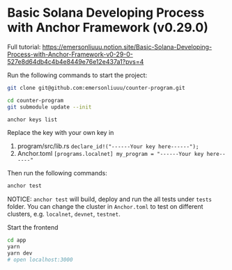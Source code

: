 # Basic Solana Developing Process with Anchor Framework (v0.29.0)

Full tutorial:
https://emersonliuuu.notion.site/Basic-Solana-Developing-Process-with-Anchor-Framework-v0-29-0-527e8d64db4c4b4e8449e76e12e437a1?pvs=4

Run the following commands to start the project:

```bash
git clone git@github.com:emersonliuuu/counter-program.git

cd counter-program
git submodule update --init

anchor keys list
```

Replace the key with your own key in

1. program/src/lib.rs `declare_id!("------Your key here------");`
2. Anchor.toml
   `[programs.localnet]
my_program = "------Your key here------"`

Then run the following commands:

```bash
anchor test
```

NOTICE:
`anchor test` will build, deploy and run the all tests under `tests` folder. You can change the cluster in `Anchor.toml` to test on different clusters, e.g. `localnet`, `devnet`, `testnet`.

Start the frontend

```bash
cd app
yarn
yarn dev
# open localhost:3000
```
